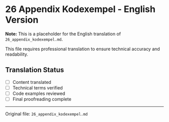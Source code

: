 # 26 Appendix Kodexempel - English Version

**Note:** This is a placeholder for the English translation of `26_appendix_kodexempel.md`.

This file requires professional translation to ensure technical accuracy and readability.

## Translation Status
- [ ] Content translated
- [ ] Technical terms verified
- [ ] Code examples reviewed
- [ ] Final proofreading complete

---

Original file: `26_appendix_kodexempel.md`
